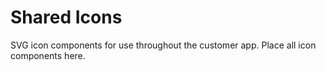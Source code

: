 # Shared Icons

SVG icon components for use throughout the customer app. Place all icon components here.
